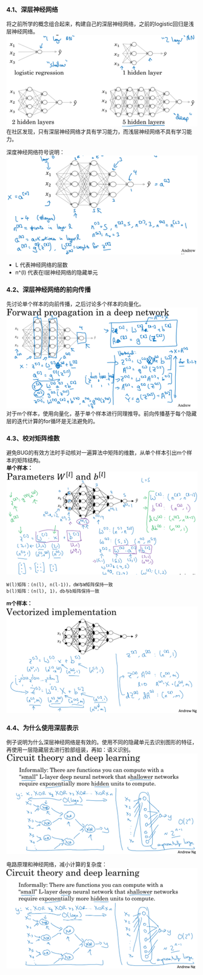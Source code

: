 ### 4.1、深层神经网络
将之前所学的概念组合起来，构建自己的深层神经网络，之前的logistic回归是浅层神经网络。
![pic_01](pictures/pic_01.png)
在社区发现，只有深层神经网络才具有学习能力，而浅层神经网络不具有学习能力。

深度神经网络符号说明：
![pic_02](pictures/pic_02.png)
- L 代表神经网络的层数
- n^(l) 代表在l层神经网络的隐藏单元

### 4.2、深层神经网络的前向传播
先讨论单个样本的向前传播，之后讨论多个样本的向量化。
![pic_03](pictures/pic_03.png)
对于m个样本，使用向量化，基于单个样本进行同理推导。前向传播基于每个隐藏层的迭代计算的for循环是无法避免的。

### 4.3、校对矩阵维数
避免BUG的有效方法时手动核对一遍算法中矩阵的维数，从单个样本引出m个样本的矩阵结构。<br/>
**单个样本：**
![pic_04](pictures/pic_04.png)
```
W(l)矩阵：(n(l), n(l-1))，dW与W矩阵保持一致
b(l)矩阵：(n(l), 1)，db与b矩阵保持一致
```
**m个样本：**
![pic_05](pictures/pic_05.png)

### 4.4、为什么使用深层表示
例子说明为什么深层神经网络是有效的。使用不同的隐藏单元去识别图形的特征，再使用一层隐藏层去进行脸部组装，再如：语义识别。
![pic_06](pictures/pic_06.png)

电路原理和神经网络，减小计算的复杂度： 
![pic_07](pictures/pic_07.png)

